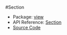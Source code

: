#Section

* Package: [view](api:)
* API Reference: [Section](api:view)
* [Source Code](https://github.com/rikulo/rikulo/blob/master/client/view/src/Section.dart)
